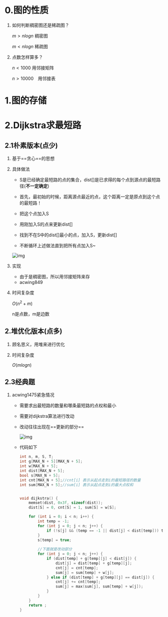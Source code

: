 # 0.图的性质

1. 如何判断稠密图还是稀疏图？

   $m > nlogn$  稠密图

   $m < nlogn$  稀疏图
   
2. 点数怎样算多？

   $n < 1000$ 用邻接矩阵

   $n > 10000$　用邻接表



# 1.图的存储



# 2.Dijkstra求最短路

## 2.1朴素版本(点少)

1. 基于==贪心==的思想

2. 具体做法

   + S是已经确定最短路的点的集合，dist[]是已求得的每个点到源点的最短路径(**不一定确定**)
   + 首先，最初始的时候，距离源点最近的点，这个距离一定是原点到这个点的最短路！

   + 把这个点加入S
   + 用刚加入S的点来更新dist[]
   + 找到不在S中的dist[]最小的点，加入S，更新dist[]
   + 不断循环上述做法直到把所有点加入S~

   ![img](https://wx3.sinaimg.cn/mw690/005LasY6gy1go73y61uvtj30se0daq7c.jpg)

3. 实现

   + 由于是稠密图，所以用邻接矩阵来存
   + acwing849

4. 时间复杂度

   $O(n^2 + m)$

   n是点数，m是边数



## 2.堆优化版本(点多)

1. 顾名思义，用堆来进行优化

2. 时间复杂度

   $O(mlogn)$





## 2.3经典题

1. acwing1475紧急情况

   + 需要求出最短路的数量和哪条最短路的点权和最小

   + 需要对dijkstra算法进行改动

   + 改动往往出现在==更新的部分==

     ![img](https://wx3.sinaimg.cn/mw690/005LasY6ly1goe0uoluyoj30m00ja0vy.jpg)

   + 代码如下

     ```c++
     int n, m, S, T;
     int g[MAX_N + 5][MAX_N + 5];
     int w[MAX_N + 5];
     int dist[MAX_N + 5];
     bool s[MAX_N + 5];
     int cnt[MAX_N + 5];//cnt[i] 表示从起点走到i的最短路径的数量
     int sum[MAX_N + 5];//sum[i] 表示从起点走到i的最大点权和
     
     
     void dijkstra() {
         memset(dist, 0x3f, sizeof(dist));
         dist[S] = 0, cnt[S] = 1, sum[S] = w[S];
     
         for (int i = 0; i < n; i++) {
             int temp = -1;
             for (int j = 0; j < n; j++) {
                 if (!s[j] && (temp == -1 || dist[j] < dist[temp])) temp = j;
             }
             s[temp] = true;
             
             //下面就是改动部分
             for (int j = 0; j < n; j++) {
                 if (dist[temp] + g[temp][j] < dist[j]) {
                     dist[j] = dist[temp] + g[temp][j];
                     cnt[j] = cnt[temp];
                     sum[j] = sum[temp] + w[j];
                 } else if (dist[temp] + g[temp][j] == dist[j]) {
                     cnt[j] += cnt[temp];
                     sum[j] = max(sum[j], sum[temp] + w[j]);
                 }
             }
         }
         return ;
     }
     
     ```

     